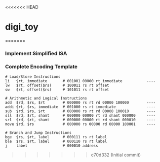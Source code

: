 <<<<<<< HEAD
# digi_toy
=======
### **Implement** Simplified ISA

### Complete Encoding Template

```assembly
# Load/Store Instructions
li   $rt, immediate       # 001001 00000 rt immediate           ----
lw   $rt, offset($rs)     # 100011 rs rt offset
sw   $rt, offset($rs)     # 101011 rs rt offset

# Arithmetic and Logical Instructions
add  $rd, $rs, $rt        # 000000 rs rt rd 00000 100000        ----
addi $rt, $rs, immediate  # 001000 rs rt immediate              ----
sub  $rd, $rs, $rt        # 000000 rs rt rd 00000 100010        ----
sll  $rd, $rt, shamt      # 000000 00000 rt rd shamt 000000     ----
srl  $rd, $rt, shamt      # 000000 00000 rt rd shamt 000010     ----
move $rd, $rs             # 000000 rs 00000 rd 00000 100001     ----

# Branch and Jump Instructions
bge  $rs, $rt, label      # 000111 rs rt label
ble  $rs, $rt, label      # 000110 rs rt label
j    label                # 000010 address
```
>>>>>>> c70d332 (Initial commit)
